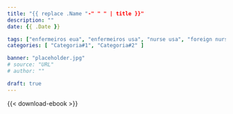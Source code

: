 ```yaml
---
title: "{{ replace .Name "-" " " | title }}"
description: ""
date: {{ .Date }}

tags: ["enfermeiros eua", "enfermeiros usa", "nurse usa", "foreign nurses", "home care"]
categories: [ "Categoria#1", "Categoria#2" ]

banner: "placeholder.jpg"
# source: "URL"
# author: ""

draft: true
---
```


<!-- <Apague esta linha e escreva aqui o blog post> -->

{{< download-ebook >}}
